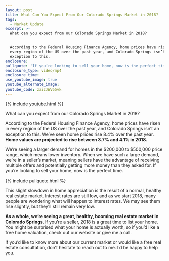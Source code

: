 ```yaml
---
layout: post
title: What Can You Expect From Our Colorado Springs Market in 2018?
tags:
  - Market Update
excerpt: >-
  What can you expect from our Colorado Springs Market in 2018?


  According to the Federal Housing Finance Agency, home prices have risen in
  every region of the US over the past year, and Colorado Springs isn’t an
  exception to this.
enclosure:
pullquote: 'If you’re looking to sell your home, now is the perfect time.'
enclosure_type: video/mp4
enclosure_time:
use_youtube_image: true
youtube_alternate_image:
youtube_code: zaizJWV65vk
---
```



{% include youtube.html %}

What can you expect from our Colorado Springs Market in 2018?

According to the Federal Housing Finance Agency, home prices have risen in every region of the US over the past year, and Colorado Springs isn’t an exception to this. We’ve seen home prices rise 8.4% over the past year. **Home values are projected to rise between 3.7% and 4.1% in 2018.**

We’re seeing a larger demand for homes in the $200,000 to $500,000 price range, which means lower inventory. When we have such a large demand, we’re in a seller’s market, meaning sellers have the advantage of receiving multiple offers and potentially getting more money than they asked for. If you’re looking to sell your home, now is the perfect time.

{% include pullquote.html %}

This slight slowdown in home appreciation is the result of a normal, healthy real estate market. Interest rates are still low, and as we start 2018, many people are wondering what will happen to interest rates. We may see them rise slightly, but they’ll still remain very low.

**As a whole, we’re seeing a great, healthy, booming real estate market in Colorado Springs.** If you’re a seller, 2018 is a great time to list your home. You might be surprised what your home is actually worth, so if you’d like a free home valuation, check out our website or give me a call.

If you’d like to know more about our current market or would like a free real estate consultation, don’t hesitate to reach out to me. I’d be happy to help you.